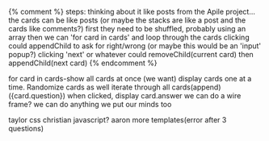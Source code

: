 {% comment %} 
steps:
thinking about it like posts from the Apile project...
the cards can be like posts (or maybe the stacks are like a post and the cards like comments?)
first they need to be shuffled, probably using an array
then we can 'for card in cards' and loop through the cards
clicking could appendChild to ask for right/wrong (or maybe this would be an 'input' popup?)
clicking 'next' or whatever could removeChild(current card) then appendChild(next card)
{% endcomment %}

for card in cards-show all cards at once
(we want) display cards one at a time.
Randomize cards as well
iterate through all cards(append)
({card.question})
when clicked, display card.answer
we can do a wire frame? we can do anything we put our minds too


taylor css
christian javascript?
aaron more templates(error after 3 questions)
